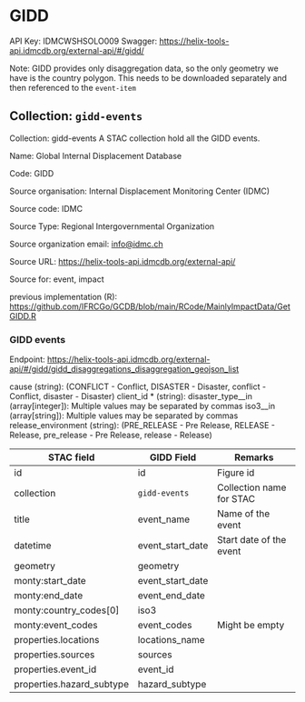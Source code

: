 # GIDD

API Key: IDMCWSHSOLO009
Swagger: https://helix-tools-api.idmcdb.org/external-api/#/gidd/

Note: GIDD provides only disaggregation data, so the only geometry we have is the country polygon. This needs to be downloaded separately and then referenced to the `event-item`

## Collection: `gidd-events`
Collection: gidd-events
A STAC collection hold all the GIDD events.

Name: Global Internal Displacement Database

Code: GIDD

Source organisation: Internal Displacement Monitoring Center (IDMC)

Source code: IDMC

Source Type: Regional Intergovernmental Organization

Source organization email: info@idmc.ch

Source URL: https://helix-tools-api.idmcdb.org/external-api/

Source for: event, impact

previous implementation (R): https://github.com/IFRCGo/GCDB/blob/main/RCode/MainlyImpactData/GetGIDD.R

### GIDD events

Endpoint: https://helix-tools-api.idmcdb.org/external-api/#/gidd/gidd_disaggregations_disaggregation_geojson_list

cause (string): (CONFLICT - Conflict, DISASTER - Disaster, conflict - Conflict, disaster - Disaster)
client_id * (string): 
disaster_type__in (array[integer]): Multiple values may be separated by commas
iso3__in (array[string]): Multiple values may be separated by commas
release_environment (string): (PRE_RELEASE - Pre Release, RELEASE - Release, pre_release - Pre Release,  release - Release)


| STAC field                | GIDD Field       | Remarks                  |
| ------------------------- | ---------------- | ------------------------ |
| id                        | id               | Figure id                |
| collection                | `gidd-events`    | Collection name for STAC |
| title                     | event_name       | Name of the event        |
| datetime                  | event_start_date | Start date of the event  |
| geometry                  | geometry         |                          |
| monty:start_date          | event_start_date |                          |
| monty:end_date            | event_end_date   |                          |
| monty:country_codes[0]    | iso3             |                          |
| monty:event_codes         | event_codes      | Might be empty           |
| properties.locations      | locations_name   |                          |
| properties.sources        | sources          |                          |
| properties.event_id       | event_id         |                          |
| properties.hazard_subtype | hazard_subtype   |                          |

